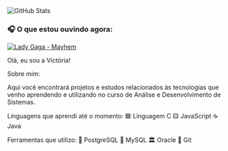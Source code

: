 ![GitHub Stats](https://github-readme-stats.vercel.app/api?username=hausofvic&show_icons=true&theme=buefy)

### 🎧 O que estou ouvindo agora:

[![Lady Gaga - Mayhem](https://nailcityrecord.com/cdn/shop/files/Lady_Gaga_-_Mayhem_2LPVinyl_UPC_602475451082_1024x1024.png?v=1738182868)](https://open.spotify.com/track/4pNzBbGcqXofx8mLBPTeih)


Olá, eu sou a Victória!

Sobre mim:

Aqui você encontrará projetos e estudos relacionados às tecnologias que venho aprendendo 
e utilizando no curso de Análise e Desenvolvimento de Sistemas.

Linguagens que aprendi até o momento:
🟦 Linguagem C
🟨 JavaScript
☕ Java

Ferramentas que utilizo:
🐘 PostgreSQL
🐬 MySQL
🏛️ Oracle
🔄 Git

